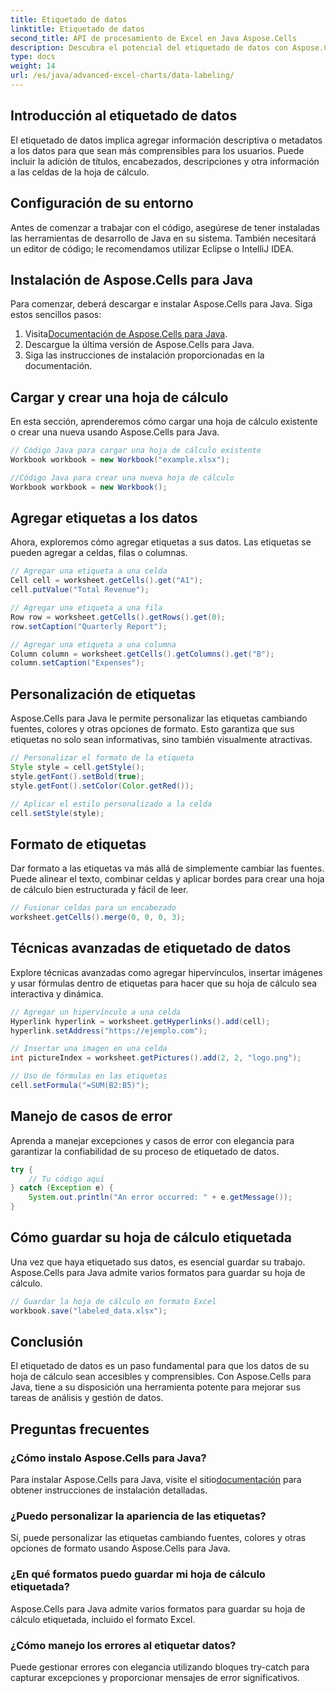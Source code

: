 ```yaml
---
title: Etiquetado de datos
linktitle: Etiquetado de datos
second_title: API de procesamiento de Excel en Java Aspose.Cells
description: Descubra el potencial del etiquetado de datos con Aspose.Cells para Java. Aprenda técnicas paso a paso.
type: docs
weight: 14
url: /es/java/advanced-excel-charts/data-labeling/
---
```


## Introducción al etiquetado de datos

El etiquetado de datos implica agregar información descriptiva o metadatos a los datos para que sean más comprensibles para los usuarios. Puede incluir la adición de títulos, encabezados, descripciones y otra información a las celdas de la hoja de cálculo.

## Configuración de su entorno

Antes de comenzar a trabajar con el código, asegúrese de tener instaladas las herramientas de desarrollo de Java en su sistema. También necesitará un editor de código; le recomendamos utilizar Eclipse o IntelliJ IDEA.

## Instalación de Aspose.Cells para Java

Para comenzar, deberá descargar e instalar Aspose.Cells para Java. Siga estos sencillos pasos:

1.  Visita[Documentación de Aspose.Cells para Java](https://reference.aspose.com/cells/java/).
2. Descargue la última versión de Aspose.Cells para Java.
3. Siga las instrucciones de instalación proporcionadas en la documentación.

## Cargar y crear una hoja de cálculo

En esta sección, aprenderemos cómo cargar una hoja de cálculo existente o crear una nueva usando Aspose.Cells para Java.

```java
// Código Java para cargar una hoja de cálculo existente
Workbook workbook = new Workbook("example.xlsx");

//Código Java para crear una nueva hoja de cálculo
Workbook workbook = new Workbook();
```

## Agregar etiquetas a los datos

Ahora, exploremos cómo agregar etiquetas a sus datos. Las etiquetas se pueden agregar a celdas, filas o columnas.

```java
// Agregar una etiqueta a una celda
Cell cell = worksheet.getCells().get("A1");
cell.putValue("Total Revenue");

// Agregar una etiqueta a una fila
Row row = worksheet.getCells().getRows().get(0);
row.setCaption("Quarterly Report");

// Agregar una etiqueta a una columna
Column column = worksheet.getCells().getColumns().get("B");
column.setCaption("Expenses");
```

## Personalización de etiquetas

Aspose.Cells para Java le permite personalizar las etiquetas cambiando fuentes, colores y otras opciones de formato. Esto garantiza que sus etiquetas no solo sean informativas, sino también visualmente atractivas.

```java
// Personalizar el formato de la etiqueta
Style style = cell.getStyle();
style.getFont().setBold(true);
style.getFont().setColor(Color.getRed());

// Aplicar el estilo personalizado a la celda
cell.setStyle(style);
```

## Formato de etiquetas

Dar formato a las etiquetas va más allá de simplemente cambiar las fuentes. Puede alinear el texto, combinar celdas y aplicar bordes para crear una hoja de cálculo bien estructurada y fácil de leer.

```java
// Fusionar celdas para un encabezado
worksheet.getCells().merge(0, 0, 0, 3);
```

## Técnicas avanzadas de etiquetado de datos

Explore técnicas avanzadas como agregar hipervínculos, insertar imágenes y usar fórmulas dentro de etiquetas para hacer que su hoja de cálculo sea interactiva y dinámica.

```java
// Agregar un hipervínculo a una celda
Hyperlink hyperlink = worksheet.getHyperlinks().add(cell);
hyperlink.setAddress("https://ejemplo.com");

// Insertar una imagen en una celda
int pictureIndex = worksheet.getPictures().add(2, 2, "logo.png");

// Uso de fórmulas en las etiquetas
cell.setFormula("=SUM(B2:B5)");
```

## Manejo de casos de error

Aprenda a manejar excepciones y casos de error con elegancia para garantizar la confiabilidad de su proceso de etiquetado de datos.

```java
try {
    // Tu código aquí
} catch (Exception e) {
    System.out.println("An error occurred: " + e.getMessage());
}
```

## Cómo guardar su hoja de cálculo etiquetada

Una vez que haya etiquetado sus datos, es esencial guardar su trabajo. Aspose.Cells para Java admite varios formatos para guardar su hoja de cálculo.

```java
// Guardar la hoja de cálculo en formato Excel
workbook.save("labeled_data.xlsx");
```

## Conclusión

El etiquetado de datos es un paso fundamental para que los datos de su hoja de cálculo sean accesibles y comprensibles. Con Aspose.Cells para Java, tiene a su disposición una herramienta potente para mejorar sus tareas de análisis y gestión de datos.

## Preguntas frecuentes

### ¿Cómo instalo Aspose.Cells para Java?

 Para instalar Aspose.Cells para Java, visite el sitio[documentación](https://reference.aspose.com/cells/java/) para obtener instrucciones de instalación detalladas.

### ¿Puedo personalizar la apariencia de las etiquetas?

Sí, puede personalizar las etiquetas cambiando fuentes, colores y otras opciones de formato usando Aspose.Cells para Java.

### ¿En qué formatos puedo guardar mi hoja de cálculo etiquetada?

Aspose.Cells para Java admite varios formatos para guardar su hoja de cálculo etiquetada, incluido el formato Excel.

### ¿Cómo manejo los errores al etiquetar datos?

Puede gestionar errores con elegancia utilizando bloques try-catch para capturar excepciones y proporcionar mensajes de error significativos.
